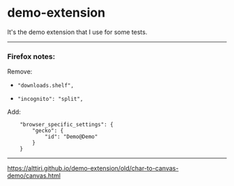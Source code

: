 
# demo-extension


It's the demo extension that I use for some tests.

---

### Firefox notes:

Remove:

- `"downloads.shelf",`

- `"incognito": "split",`


Add:
```
    "browser_specific_settings": {
        "gecko": {
            "id": "Demo@Demo"
        }
    }
```

---

https://alttiri.github.io/demo-extension/old/char-to-canvas-demo/canvas.html

